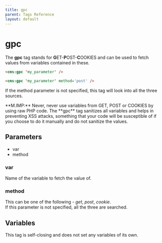 ```yaml
---
title: gpc
parent: Tags Reference
layout: default
---
```


# gpc

The **gpc** tag stands for **G**ET-**P**OST-**C**OOKIES and can be used to fetch values from variables contained in these.

```html
<cms:gpc 'my_parameter' />
```

```html
<cms:gpc 'my_parameter' method='post' />
```

If the method parameter is not specified, this tag will look into all the three sources.

<p class="error">**M.IMP:** Never, never use variables from GET, POST or COOKIES by using raw PHP code. The **gpc** tag sanitizes all variables and helps in preventing XSS attacks, something that your code will be susceptible of if you choose to do it manually and do not sanitize the values.</p>

## Parameters

*   var
*   method

### var

Name of the variable to fetch the value of.

### method

This can be one of the following - _get_, _post_, _cookie_.<br/>
If this parameter is not specified, all the three are searched.

## Variables

This tag is self-closing and does not set any variables of its own.
